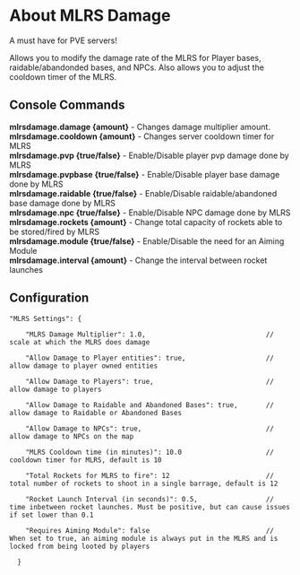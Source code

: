 # About MLRS Damage
<p>A must have for PVE servers!

Allows you to modify the damage rate of the MLRS for Player bases, raidable/abandonded bases, and NPCs. Also allows you to adjust the cooldown timer of the MLRS.</p>

<h2>Console Commands</h2>

<strong>mlrsdamage.damage {amount}</strong> - Changes damage multiplier amount.<br />
<strong>mlrsdamage.cooldown {amount}</strong>    - Changes server cooldown timer for MLRS<br />
<strong>mlrsdamage.pvp {true/false}</strong>    - Enable/Disable player pvp damage done by MLRS<br />
<strong>mlrsdamage.pvpbase {true/false}</strong>    - Enable/Disable player base damage done by MLRS<br />
<strong>mlrsdamage.raidable {true/false}</strong>    - Enable/Disable raidable/abandoned base damage done by MLRS<br />
<strong>mlrsdamage.npc {true/false}</strong>    - Enable/Disable NPC damage done by MLRS<br />
<strong>mlrsdamage.rockets {amount}</strong>    - Change total capacity of rockets able to be stored/fired by MLRS<br />
<strong>mlrsdamage.module {true/false}</strong>    - Enable/Disable the need for an Aiming Module<br />
<strong>mlrsdamage.interval {amount}</strong>    - Change the interval between rocket launches<br />

<h2>Configuration</h2>
<code>"MLRS Settings": {<br />
    "MLRS Damage Multiplier": 1.0,                              // scale at which the MLRS does damage<br />
    "Allow Damage to Player entities": true,                    // allow damage to player owned entities<br />
    "Allow Damage to Players": true,                            // allow damage to players<br />
    "Allow Damage to Raidable and Abandoned Bases": true,       // allow damage to Raidable or Abandoned Bases<br />
    "Allow Damage to NPCs": true,                               // allow damage to NPCs on the map<br />
    "MLRS Cooldown time (in minutes)": 10.0                     // cooldown timer for MLRS, default is 10<br />
    "Total Rockets for MLRS to fire": 12                        // total number of rockets to shoot in a single barrage, default is 12<br />
    "Rocket Launch Interval (in seconds)": 0.5,                 // time inbetween rocket launches. Must be positive, but can cause issues if set lower than 0.1<br />
    "Requires Aiming Module": false                             // When set to true, an aiming module is always put in the MLRS and is locked from being looted by players<br />
  }</code>
